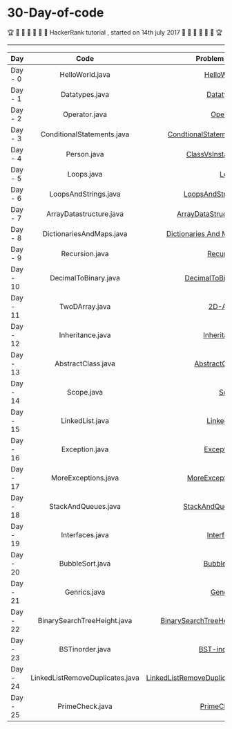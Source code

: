# 30-Day-of-code
:trophy: :dart: :dart: :dart: :dart: :dart: :dart:
HackerRank tutorial , started on 14th july 2017
:dart: :dart: :dart: :dart: :dart: :dart: :trophy:

----------------------------------------------------

| Day        | Code           | Problem Link |
| ------------- |:-------------:| -----:|
| Day - 0      | HelloWorld.java | [ HelloWorld ](https://www.hackerrank.com/challenges/30-hello-world/problem) |
| Day - 1     | Datatypes.java      | [Datatypes](https://www.hackerrank.com/challenges/30-data-types/problem)   |
| Day - 2  |Operator.java |[Operator](https://www.hackerrank.com/challenges/30-operators/problem)|
| Day - 3 | ConditionalStatements.java| [CondtionalStatements](https://www.hackerrank.com/challenges/30-conditional-statements/problem)|
| Day - 4 | Person.java| [ClassVsInstance](https://www.hackerrank.com/challenges/30-class-vs-instance/problem)|
| Day - 5 | Loops.java | [Loops](https://www.hackerrank.com/challenges/30-loops/problem)|
| Day - 6 | LoopsAndStrings.java| [LoopsAndStrings](https://www.hackerrank.com/challenges/30-review-loop/problem)|
| Day - 7 | ArrayDatastructure.java | [ArrayDataStructure](https://www.hackerrank.com/challenges/30-arrays/problem)|
| Day - 8 | DictionariesAndMaps.java | [Dictionaries And Maps](https://www.hackerrank.com/challenges/30-dictionaries-and-maps/problem)|
| Day - 9 | Recursion.java | [Recursion](https://www.hackerrank.com/challenges/30-recursion/problem)|
| Day - 10 | DecimalToBinary.java | [DecimalToBinary](https://www.hackerrank.com/challenges/30-binary-numbers/problem)|
| Day - 11 | TwoDArray.java | [2D-Array](https://www.hackerrank.com/challenges/30-2d-arrays/problem)|
| Day - 12 | Inheritance.java | [Inheritance](https://www.hackerrank.com/challenges/30-inheritance/problem)|
| Day - 13 | AbstractClass.java | [AbstractClass](https://www.hackerrank.com/challenges/30-abstract-classes/problem)|
| Day - 14 | Scope.java | [Scope](https://www.hackerrank.com/challenges/30-scope/problem)|
| Day - 15 | LinkedList.java | [LinkedList](https://www.hackerrank.com/challenges/30-linked-list/problem)|
| Day - 16 | Exception.java | [Exceptions](https://www.hackerrank.com/challenges/30-exceptions-string-to-integer/problem)|
| Day - 17 | MoreExceptions.java | [MoreExceptions](https://www.hackerrank.com/challenges/30-more-exceptions/problem)|
| Day - 18 | StackAndQueues.java | [StackAndQueues](https://www.hackerrank.com/challenges/30-queues-stacks/problem)|
| Day - 19 | Interfaces.java | [Interfaces](https://www.hackerrank.com/challenges/30-interfaces/problem)|
| Day - 20 | BubbleSort.java | [BubbleSort](https://www.hackerrank.com/challenges/30-sorting/problem)|
| Day - 21 | Genrics.java | [Generics](https://www.hackerrank.com/challenges/30-generics/problem)|
| Day - 22 | BinarySearchTreeHeight.java | [BinarySearchTreeHeight](https://www.hackerrank.com/challenges/30-binary-search-trees/problem)|
| Day - 23 | BSTinorder.java | [BST-inorder](https://www.hackerrank.com/challenges/30-binary-trees/problem)|
| Day - 24 | LinkedListRemoveDuplicates.java | [LinkedListRemoveDuplicates](https://www.hackerrank.com/challenges/30-linked-list-deletion/problem)|
| Day - 25 | PrimeCheck.java | [PrimeCheck](https://www.hackerrank.com/challenges/30-running-time-and-complexity/problem)|
